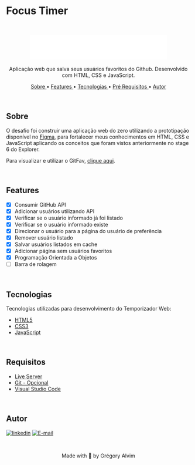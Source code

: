 # Focus Timer

<br/>

<p align="center"><img src="./images/Gitfav.svg"></p>

<p align="center"> Aplicação web que salva seus usuários favoritos do Github. Desenvolvido com HTML, CSS e JavaScript.</p>

<p align="center">
   <a href="#sobre">Sobre </a> •
   <a href="#features"> Features </a> •
   <a href="#tecnologias"> Tecnologias </a> •
   <a href="#requisitos"> Pré Requisitos </a> •
   <a href="#autor"> Autor </a> 
   
</p>

<br/>

## Sobre

O desafio foi construir uma aplicação web do zero utilizando a prototipação disponível no 
<a href="https://www.figma.com/file/5uvg1MTKwCHu1UOj3NyF2s/%5BDesafios-Explorer%5D-GitFav-(Copy)-(Copy)?node-id=0%3A1" target="_blank">Figma</a>,
para fortalecer meus conhecimentos em HTML, CSS e JavaScript aplicando os conceitos que foram vistos anteriormente no stage 6 do Explorer.

Para visualizar e utilizar o GitFav, <a href="https://gregoryalvim.github.io/GITFAV/" target="_blank">clique aqui</a>.

<br/>

## Features

- [x] Consumir GitHub API
- [x] Adicionar usuários utilizando API
- [x] Verificar se o usuário informado já foi listado
- [x] Verificar se o usuário informado existe
- [x] Direcionar o usuário para a página do usuário de preferência 
- [x] Remover usuário listado
- [x] Salvar usuários listados em cache
- [x] Adicionar página sem usuários favoritos
- [x] Programação Orientada a Objetos
- [ ] Barra de rolagem

<br/>

## Tecnologias

Tecnologias utilizadas para desenvolvimento do Temporizador Web:

- [HTML5](https://www.w3schools.com/html/default.asp)
- [CSS3](https://www.w3schools.com/css/default.asp)
- [JavaScript](https://www.w3schools.com/js/)

<br/>

## Requisitos

- [Live Server](https://marketplace.visualstudio.com/items?itemName=ritwickdey.LiveServer)
- [Git - Opcional](https://git-scm.com/)
- [Visual Studio Code](https://code.visualstudio.com/)

<br/>

## Autor

[![linkedin](https://img.shields.io/badge/linkedin-0A66C2?style=for-the-badge&logo=linkedin&logoColor=white)](https://www.linkedin.com/in/gr%C3%A9gory-alvim)  [![E-mail](https://img.shields.io/badge/Email-lightgrey?style=for-the-badge&logo=gmail&logoColor=white)](mailto:gregori.alvim@gmail.com?subject=[GitHub]%20Source%20Han%20Sans)


&nbsp;


<p align="center"> Made with 💙 by Grégory Alvim </p>

<!-- <h4 align="center">
   🚧 README em construção... 🚧
</h4> -->